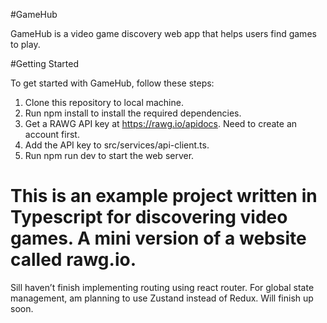 #GameHub

GameHub is a video game discovery web app that helps users find games to play.

#Getting Started

To get started with GameHub, follow these steps:

1. Clone this repository to local machine.
2. Run npm install to install the required dependencies.
3. Get a RAWG API key at https://rawg.io/apidocs. Need to create an account first.
4. Add the API key to src/services/api-client.ts.
5. Run npm run dev to start the web server.


# This is an example project written in Typescript for discovering video games. A mini version of a website called rawg.io. 
Sill haven’t finish implementing routing using react router. For global state management, am planning to use Zustand instead of Redux. 
Will finish up soon.
